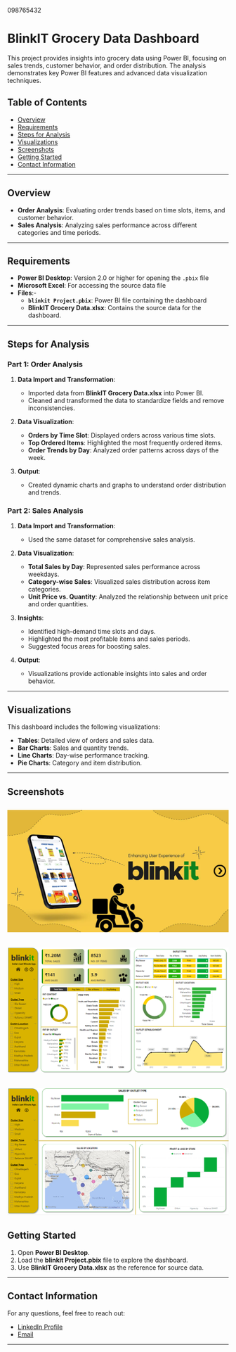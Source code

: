 098765432
# BlinkIT Grocery Data Dashboard

This project provides insights into grocery data using Power BI, focusing on sales trends, customer behavior, and order distribution. The analysis demonstrates key Power BI features and advanced data visualization techniques.

## Table of Contents
- [Overview](#overview)
- [Requirements](#requirements)
- [Steps for Analysis](#steps-for-analysis)
- [Visualizations](#visualizations)
- [Screenshots](#screenshots)
- [Getting Started](#getting-started)
- [Contact Information](#contact-information)

---

## Overview

- **Order Analysis**: Evaluating order trends based on time slots, items, and customer behavior.
- **Sales Analysis**: Analyzing sales performance across different categories and time periods.

---

## Requirements
- **Power BI Desktop**: Version 2.0 or higher for opening the `.pbix` file
- **Microsoft Excel**: For accessing the source data file
- **Files**:- 
  - **`blinkit Project.pbix`**: Power BI file containing the dashboard
  - **BlinkIT Grocery Data.xlsx**: Contains the source data for the dashboard.

---

## Steps for Analysis

### Part 1: Order Analysis

1. **Data Import and Transformation**:
   - Imported data from **BlinkIT Grocery Data.xlsx** into Power BI.
   - Cleaned and transformed the data to standardize fields and remove inconsistencies.

2. **Data Visualization**:
   - **Orders by Time Slot**: Displayed orders across various time slots.
   - **Top Ordered Items**: Highlighted the most frequently ordered items.
   - **Order Trends by Day**: Analyzed order patterns across days of the week.

3. **Output**:
   - Created dynamic charts and graphs to understand order distribution and trends.

### Part 2: Sales Analysis

1. **Data Import and Transformation**:
   - Used the same dataset for comprehensive sales analysis.

2. **Data Visualization**:
   - **Total Sales by Day**: Represented sales performance across weekdays.
   - **Category-wise Sales**: Visualized sales distribution across item categories.
   - **Unit Price vs. Quantity**: Analyzed the relationship between unit price and order quantities.

3. **Insights**:
   - Identified high-demand time slots and days.
   - Highlighted the most profitable items and sales periods.
   - Suggested focus areas for boosting sales.

4. **Output**:
   - Visualizations provide actionable insights into sales and order behavior.

---

## Visualizations

This dashboard includes the following visualizations:

- **Tables**: Detailed view of orders and sales data.
- **Bar Charts**: Sales and quantity trends.
- **Line Charts**: Day-wise performance tracking.
- **Pie Charts**: Category and item distribution.

---

## Screenshots

![Dashboard Screenshot](https://github.com/ashu-kudesiya/Blinkit-Sales-Insights-Dashboard/blob/main/Screenshot/1.png)
---
![Dashboard Screenshot](https://github.com/ashu-kudesiya/Blinkit-Sales-Insights-Dashboard/blob/main/Screenshot/2.png)
---
![Dashboard Screenshot](https://github.com/ashu-kudesiya/Blinkit-Sales-Insights-Dashboard/blob/main/Screenshot/3.png)
---

## Getting Started

1. Open **Power BI Desktop**.
2. Load the **blinkit Project.pbix** file to explore the dashboard.
3. Use **BlinkIT Grocery Data.xlsx** as the reference for source data.

---

## Contact Information


For any questions, feel free to reach out:

- [LinkedIn Profile](https://www.linkedin.com/in/himanshu-kudesiya)
- [Email](mailto:himanshu.kudesiya@gmail.com)

---
